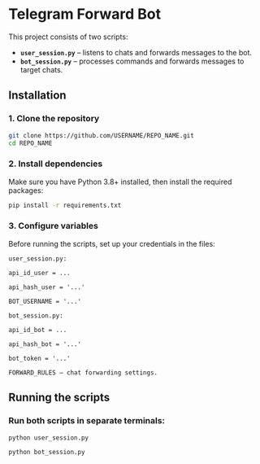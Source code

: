 # Telegram Forward Bot
This project consists of two scripts:  
- **`user_session.py`** – listens to chats and forwards messages to the bot.  
- **`bot_session.py`** – processes commands and forwards messages to target chats.  

## Installation
### 1. Clone the repository
```sh
git clone https://github.com/USERNAME/REPO_NAME.git
cd REPO_NAME
```

### 2. Install dependencies
Make sure you have Python 3.8+ installed, then install the required packages:
```sh
pip install -r requirements.txt  
```
### 3. Configure variables
Before running the scripts, set up your credentials in the files:
```
user_session.py:

api_id_user = ...

api_hash_user = '...'

BOT_USERNAME = '...'

bot_session.py:

api_id_bot = ...

api_hash_bot = '...'

bot_token = '...'

FORWARD_RULES – chat forwarding settings.
```
## Running the scripts
### Run both scripts in separate terminals:
```sh
python user_session.py  
```
```sh
python bot_session.py  
```

